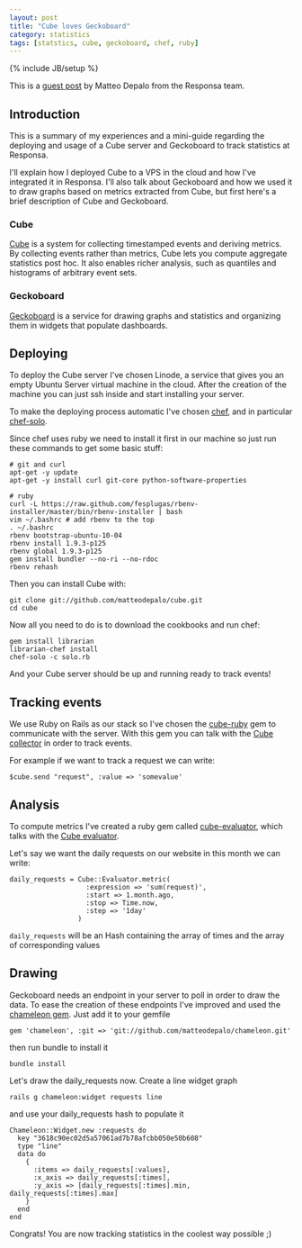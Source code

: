 ```yaml
---
layout: post
title: "Cube loves Geckoboard"
category: statistics
tags: [statstics, cube, geckoboard, chef, ruby]
---
```

{% include JB/setup %}

This is a [guest post](http://matteodepalo.github.com/statistics/2012/07/23/cube-loves-geckoboard/) by Matteo Depalo from the Responsa team.

## Introduction

This is a summary of my experiences and a mini-guide regarding the deploying and usage of a Cube server and Geckoboard to track statistics at Responsa.

I'll explain how I deployed Cube to a VPS in the cloud and how I've integrated it in Responsa. I'll also talk about Geckoboard and how we used it to draw graphs based on metrics extracted from Cube, but first here's a brief description of Cube and Geckoboard.

### Cube

[Cube](http://square.github.com/cube/) is a system for collecting timestamped events and deriving metrics. By collecting events rather than metrics, Cube lets you compute aggregate statistics post hoc. It also enables richer analysis, such as quantiles and histograms of arbitrary event sets.

### Geckoboard

[Geckoboard](http://www.geckoboard.com) is a service for drawing graphs and statistics and organizing them in widgets that populate dashboards.

## Deploying

To deploy the Cube server I've chosen Linode, a service that gives you an empty Ubuntu Server virtual machine in the cloud. After the creation of the machine you can just ssh inside and start installing your server.

To make the deploying process automatic I've chosen [chef](http://wiki.opscode.com/display/chef/About), and in particular [chef-solo](http://wiki.opscode.com/display/chef/Chef+Solo).
	
Since chef uses ruby we need to install it first in our machine so just run these commands to get some basic stuff:

	# git and curl
	apt-get -y update
	apt-get -y install curl git-core python-software-properties
	
	# ruby
	curl -L https://raw.github.com/fesplugas/rbenv-installer/master/bin/rbenv-installer | bash
	vim ~/.bashrc # add rbenv to the top
	. ~/.bashrc
	rbenv bootstrap-ubuntu-10-04
	rbenv install 1.9.3-p125
	rbenv global 1.9.3-p125
	gem install bundler --no-ri --no-rdoc
	rbenv rehash
	
Then you can install Cube with:

	git clone git://github.com/matteodepalo/cube.git
	cd cube

Now all you need to do is to download the cookbooks and run chef:

	gem install librarian
	librarian-chef install
	chef-solo -c solo.rb

And your Cube server should be up and running ready to track events!

## Tracking events

We use Ruby on Rails as our stack so I've chosen the [cube-ruby](https://github.com/codykrieger/cube-ruby) gem to communicate with the server. With this gem you can talk with the [Cube collector](https://github.com/square/cube/wiki/Collector) in order to track events.

For example if we want to track a request we can write:

	$cube.send "request", :value => 'somevalue'

## Analysis

To compute metrics I've created a ruby gem called [cube-evaluator](https://github.com/matteodepalo/cube-evaluator), which talks with the [Cube evaluator](https://github.com/square/cube/wiki/Collector).

Let's say we want the daily requests on our website in this month we can write:

	daily_requests = Cube::Evaluator.metric(
					   :expression => 'sum(request)',
					   :start => 1.month.ago,
					   :stop => Time.now,
					   :step => '1day'
					 )

`daily_requests` will be an Hash containing the array of times and the array of corresponding values

## Drawing

Geckoboard needs an endpoint in your server to poll in order to draw the data. To ease the creation of these endpoints I've improved and used the [chameleon gem](https://github.com/matteodepalo/chameleon). Just add it to your gemfile

	gem 'chameleon', :git => 'git://github.com/matteodepalo/chameleon.git'
	
then run bundle to install it

	bundle install
	
Let's draw the daily_requests now. Create a line widget graph

	rails g chameleon:widget requests line

and use your daily_requests hash to populate it

	Chameleon::Widget.new :requests do
	  key "3618c90ec02d5a57061ad7b78afcbb050e50b608"
	  type "line"
	  data do
	    {
	      :items => daily_requests[:values],
	      :x_axis => daily_requests[:times],
	      :y_axis => [daily_requests[:times].min, daily_requests[:times].max]
	    }
	  end
	end
	
Congrats! You are now tracking statistics in the coolest way possible ;)

